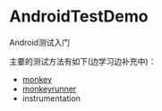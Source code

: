 # AndroidTestDemo
Android测试入门

主要的测试方法有如下(边学习边补充中)：

 * [monkey](http://ihongqiqu.com/2015/12/24/Android-Monkey-Test/)
 * [monkeyrunner](http://ihongqiqu.com/2015/12/25/Android-monkeyrunner/)
 * instrumentation
